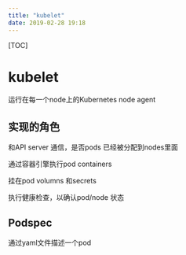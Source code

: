 ```yaml
---
title: "kubelet"
date: 2019-02-28 19:18
---
```



[TOC]



# kubelet

运行在每一个node上的Kubernetes node agent



## 实现的角色

和API server 通信，是否pods 已经被分配到nodes里面

通过容器引擎执行pod containers

挂在pod volumns 和secrets

执行健康检查，以确认pod/node 状态





## Podspec

通过yaml文件描述一个pod



